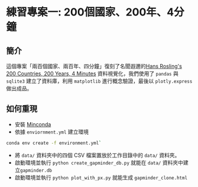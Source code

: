 # 練習專案一: 200個國家、200年、4分鐘

## 簡介

這個專案「兩百個國家、兩百年、四分鐘」復刻了名聞遐邇的[Hans Rosling's 200 Countries, 200 Years, 4 Minutes](https://youtu.be/jbkSRLYSojo)  資料視覺化，我們使⽤了 `pandas` 與 `sqlite3` 建立了資料庫，利⽤ `matplotlib` 進⾏概念驗證，最後以 `plotly.express` 做出成品。

## 如何重現

- 安裝 [Minconda](https://docs.anaconda.com/minconda)
- 依據 `enviornment.yml` 建立環境

```bash
conda env create -f environment.yml`
```

- 將 `data/` 資料夾中的四個 CSV 檔案置放於⼯作⽬錄中的 `data/` 資料夾。
- 啟動環境並執⾏ `python create_gapminder_db.py` 就能在 `data/` 資料夾中建立`gapminder.db`
- 啟動環境並執⾏ `python plot_with_px.py` 就能⽣成 `gapminder_clone.html`
